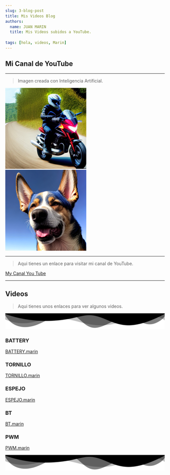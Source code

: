 ```yaml
---
slug: 3-blog-post
title: Mis Videos Blog
authors:
  name: JUAN MARIN
  title: Mis Videos subidos a YouTube.

tags: [hola, videos, Marin]
---
```


## Mi Canal de YouTube

---

> Imagen creada con Inteligencia Artificial.

![juan](../static/img-png/moto.png)
![juan](../static/img-png/dog.png)

---

> Aqui tienes un enlace para visitar mi canal de YouTube.

[My Canal You Tube](https://www.youtube.com/@juanmarin5371)

---

## Videos

> Aqui tienes unos enlaces para ver algunos videos.

![ondas](../static/img-svg/ondas1.svg)

### BATTERY

[BATTERY.marin](https://www.youtube.com/watch?v=9AQb_7e6Ss0&t=15s)

### TORNILLO

[TORNILLO.marin](https://www.youtube.com/shorts/nHqt-nYlgUY)

### ESPEJO

[ESPEJO.marin](https://www.youtube.com/watch?v=FOlwPYiPXpU)

### BT

[BT.marin](https://www.youtube.com/watch?v=CG3N1uKgK6Q&t=4s)

### PWM

[PWM.marin](https://www.youtube.com/watch?v=DEhfrV_MPi4&t=6s)

![ondas](../static/img-svg/ondas1.svg)
